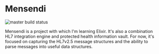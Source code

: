 # Mensendi

![master build status](https://travis-ci.org/jgsmith/mensendi.svg?branch=master)

Mensendi is a project with which I'm learning Elixir. It's also a combination HL7 integration
engine and protected health information vault. For now, it's focused on capturing the HL7v2.5
message structures and the ability to parse messages into useful data structures.
